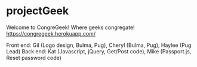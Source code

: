 # projectGeek

Welcome to CongreGeek! Where geeks congregate!
https://congregeek.herokuapp.com/

Front end: Gil (Logo design, Bulma, Pug), Cheryl (Bulma, Pug), Haylee (Pug Lead)
Back end: Kat (Javascript, jQuery, Get/Post code), Mike (Passport.js, Reset password code)